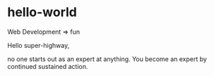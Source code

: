 # hello-world
Web Development => fun


Hello super-highway,

no one starts out as an expert at anything. You become an expert by continued sustained action.
